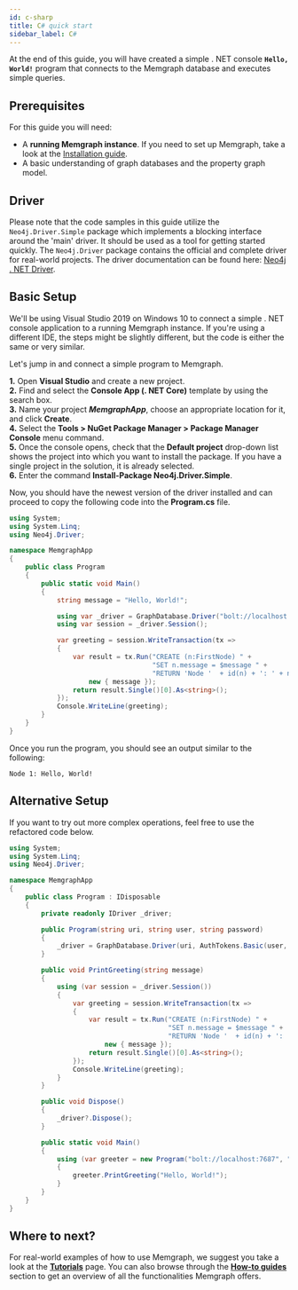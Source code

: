 ```yaml
---
id: c-sharp
title: C# quick start
sidebar_label: C#
---
```


At the end of this guide, you will have created a simple . NET console **`Hello,
World!`** program that connects to the Memgraph database and executes simple
queries.

## Prerequisites

For this guide you will need:

- A **running Memgraph instance**. If you need to set up Memgraph, take a look
  at the [Installation guide](/installation/overview.mdx).
- A basic understanding of graph databases and the property graph model.

## Driver

Please note that the code samples in this guide utilize the
`Neo4j.Driver.Simple` package which implements a blocking interface around the
'main' driver. It should be used as a tool for getting started quickly. The
`Neo4j.Driver` package contains the official and complete driver for real-world
projects. The driver documentation can be found here: [Neo4j . NET
Driver](https://github.com/neo4j/neo4j-dotnet-driver).

## Basic Setup

We'll be using Visual Studio 2019 on Windows 10 to connect a simple . NET
console application to a running Memgraph instance. If you're using a different
IDE, the steps might be slightly different, but the code is either the same or
very similar.<br />

Let's jump in and connect a simple program to Memgraph.

**1.** Open **Visual Studio** and create a new project.<br /> **2.** Find and
select the **Console App (. NET Core)** template by using the search box.<br />
**3.** Name your project **_MemgraphApp_**, choose an appropriate location for
it, and click **Create**.<br /> **4.** Select the **Tools > NuGet Package
Manager > Package Manager Console** menu command.<br /> **5.** Once the console
opens, check that the **Default project** drop-down list shows the project into
which you want to install the package. If you have a single project in the
solution, it is already selected.<br /> **6.** Enter the command
**Install-Package Neo4j.Driver.Simple**.

Now, you should have the newest version of the driver installed and can proceed
to copy the following code into the **Program.cs** file.

```csharp
using System;
using System.Linq;
using Neo4j.Driver;

namespace MemgraphApp
{
    public class Program
    {
        public static void Main()
        {
            string message = "Hello, World!";

            using var _driver = GraphDatabase.Driver("bolt://localhost:7687", AuthTokens.None);
            using var session = _driver.Session();

            var greeting = session.WriteTransaction(tx =>
            {
                var result = tx.Run("CREATE (n:FirstNode) " +
                                    "SET n.message = $message " +
                                    "RETURN 'Node '  + id(n) + ': ' + n.message",
                    new { message });
                return result.Single()[0].As<string>();
            });
            Console.WriteLine(greeting);
        }
    }
}
```

Once you run the program, you should see an output similar to the following:

```
Node 1: Hello, World!
```

## Alternative Setup

If you want to try out more complex operations, feel free to use the refactored
code below.

```csharp
using System;
using System.Linq;
using Neo4j.Driver;

namespace MemgraphApp
{
    public class Program : IDisposable
    {
        private readonly IDriver _driver;

        public Program(string uri, string user, string password)
        {
            _driver = GraphDatabase.Driver(uri, AuthTokens.Basic(user, password));
        }

        public void PrintGreeting(string message)
        {
            using (var session = _driver.Session())
            {
                var greeting = session.WriteTransaction(tx =>
                {
                    var result = tx.Run("CREATE (n:FirstNode) " +
                                        "SET n.message = $message " +
                                        "RETURN 'Node '  + id(n) + ': ' + n.message",
                        new { message });
                    return result.Single()[0].As<string>();
                });
                Console.WriteLine(greeting);
            }
        }

        public void Dispose()
        {
            _driver?.Dispose();
        }

        public static void Main()
        {
            using (var greeter = new Program("bolt://localhost:7687", "", ""))
            {
                greeter.PrintGreeting("Hello, World!");
            }
        }
    }
}
```

## Where to next?

For real-world examples of how to use Memgraph, we suggest you take a look at
the **[Tutorials](/tutorials/overview.md)** page. You can also browse through
the **[How-to guides](/how-to-guides/overview.md)** section to get an overview
of all the functionalities Memgraph offers.
